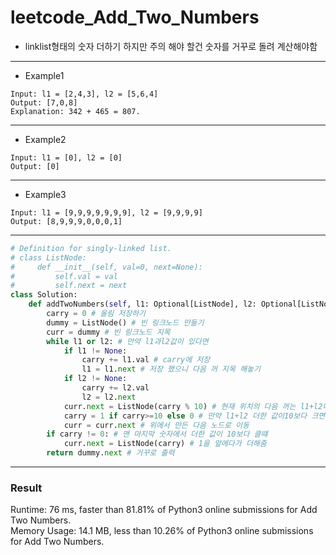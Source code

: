 # leetcode_Add_Two_Numbers
+ linklist형태의 숫자 더하기 하지만 주의 해야 할건 숫자를 거꾸로 돌려 계산해야함
-----
+ Example1
```
Input: l1 = [2,4,3], l2 = [5,6,4]
Output: [7,0,8]
Explanation: 342 + 465 = 807.
```
----
+ Example2
```
Input: l1 = [0], l2 = [0]
Output: [0]
```
----
+ Example3
```
Input: l1 = [9,9,9,9,9,9,9], l2 = [9,9,9,9]
Output: [8,9,9,9,0,0,0,1]
```
----
```python
# Definition for singly-linked list.
# class ListNode:
#     def __init__(self, val=0, next=None):
#         self.val = val
#         self.next = next
class Solution:
    def addTwoNumbers(self, l1: Optional[ListNode], l2: Optional[ListNode]) -> Optional[ListNode]:
        carry = 0 # 올림 저장하기
        dummy = ListNode() # 빈 링크노드 만들기
        curr = dummy # 빈 링크노드 지목
        while l1 or l2: # 만약 l1과l2값이 있다면 
            if l1 != None:
                carry += l1.val # carry에 저장
                l1 = l1.next # 저장 했으니 다음 꺼 지목 해놓기
            if l2 != None:
                carry += l2.val
                l2 = l2.next   
            curr.next = ListNode(carry % 10) # 현재 위치의 다음 꺼는 l1+l2더한 값에서 mod 10한 결과
            carry = 1 if carry>=10 else 0 # 만약 l1+l2 더한 값이10보다 크면 다음 숫자에다가 1을 더해야함
            curr = curr.next # 위에서 만든 다음 노드로 이동
        if carry != 0: # 맨 마지막 숫자에서 더한 값이 10보다 클떄
            curr.next = ListNode(carry) # 1을 앞에다가 더해줌
        return dummy.next # 거꾸로 출력
```
---
### Result
Runtime: 76 ms, faster than 81.81% of Python3 online submissions for Add Two Numbers.\
Memory Usage: 14.1 MB, less than 10.26% of Python3 online submissions for Add Two Numbers.
